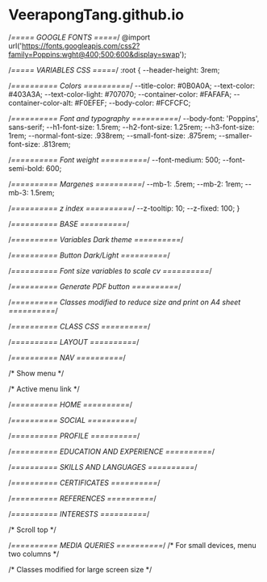 # VeerapongTang.github.io
/*===== GOOGLE FONTS =====*/
@import url('https://fonts.googleapis.com/css2?family=Poppins:wght@400;500;600&display=swap');

/*===== VARIABLES CSS =====*/
:root {
  --header-height: 3rem;
  
  /*========== Colors ==========*/
  --title-color: #0B0A0A;
  --text-color: #403A3A;
  --text-color-light: #707070;
  --container-color: #FAFAFA;
  --container-color-alt: #F0EFEF;
  --body-color: #FCFCFC;

  /*========== Font and typography ==========*/
  --body-font: 'Poppins', sans-serif;
  --h1-font-size: 1.5rem;
  --h2-font-size: 1.25rem;
  --h3-font-size: 1rem;
  --normal-font-size: .938rem;
  --small-font-size: .875rem;
  --smaller-font-size: .813rem;

  /*========== Font weight ==========*/
  --font-medium: 500;
  --font-semi-bold: 600;

  /*========== Margenes ==========*/
  --mb-1: .5rem;
  --mb-2: 1rem;
  --mb-3: 1.5rem;

  /*========== z index ==========*/
  --z-tooltip: 10;
  --z-fixed: 100;
}

/*========== BASE ==========*/


/*========== Variables Dark theme ==========*/


/*========== Button Dark/Light ==========*/


/*========== Font size variables to scale cv ==========*/


/*========== Generate PDF button ==========*/


/*========== Classes modified to reduce size and print on A4 sheet ==========*/


/*========== CLASS CSS ==========*/


/*========== LAYOUT ==========*/


/*========== NAV ==========*/


/* Show menu */


/* Active menu link */


/*========== HOME ==========*/


/*========== SOCIAL ==========*/


/*========== PROFILE ==========*/


/*========== EDUCATION AND EXPERIENCE ==========*/


/*========== SKILLS AND LANGUAGES ==========*/


/*========== CERTIFICATES ==========*/


/*========== REFERENCES ==========*/


/*========== INTERESTS ==========*/


/* Scroll top */


/*========== MEDIA QUERIES ==========*/
/* For small devices, menu two columns */


/* Classes modified for large screen size */
